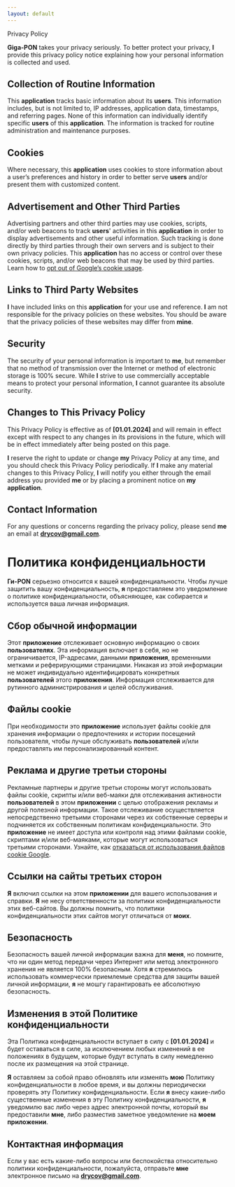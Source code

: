 ```yaml
---
layout: default
---
```




 Privacy Policy

**Giga-PON** takes your privacy seriously. To better protect your privacy, **I** provide this privacy policy notice explaining how your personal information is collected and used.

## Collection of Routine Information

This **application** tracks basic information about its **users**. This information includes, but is not limited to, IP addresses, application data, timestamps, and referring pages. None of this information can individually identify specific **users** of this **application**. The information is tracked for routine administration and maintenance purposes.

## Cookies

Where necessary, this **application** uses cookies to store information about a user’s preferences and history in order to better serve **users** and/or present them with customized content.

## Advertisement and Other Third Parties

Advertising partners and other third parties may use cookies, scripts, and/or web beacons to track **users**' activities in this **application** in order to display advertisements and other useful information. Such tracking is done directly by third parties through their own servers and is subject to their own privacy policies. This **application** has no access or control over these cookies, scripts, and/or web beacons that may be used by third parties. Learn how to [opt out of Google’s cookie usage](http://www.google.com/privacy_ads.html).

## Links to Third Party Websites

**I** have included links on this **application** for your use and reference. **I** am not responsible for the privacy policies on these websites. You should be aware that the privacy policies of these websites may differ from **mine**.

## Security

The security of your personal information is important to **me**, but remember that no method of transmission over the Internet or method of electronic storage is 100% secure. While **I** strive to use commercially acceptable means to protect your personal information, **I** cannot guarantee its absolute security.

## Changes to This Privacy Policy

This Privacy Policy is effective as of **[01.01.2024]** and will remain in effect except with respect to any changes in its provisions in the future, which will be in effect immediately after being posted on this page.

**I** reserve the right to update or change **my** Privacy Policy at any time, and you should check this Privacy Policy periodically. If **I** make any material changes to this Privacy Policy, **I** will notify you either through the email address you provided **me** or by placing a prominent notice on **my** **application**.

## Contact Information

For any questions or concerns regarding the privacy policy, please send **me** an email at **drycov@gmail.com**.
 


# Политика конфиденциальности

**Ги-PON** серьезно относится к вашей конфиденциальности. Чтобы лучше защитить вашу конфиденциальность, **я** предоставляем это уведомление о политике конфиденциальности, объясняющее, как собирается и используется ваша личная информация.

## Сбор обычной информации

Этот **приложение** отслеживает основную информацию о своих **пользователях**. Эта информация включает в себя, но не ограничивается, IP-адресами, данными **приложения**, временными метками и реферирующими страницами. Никакая из этой информации не может индивидуально идентифицировать конкретных **пользователей** этого **приложения**. Информация отслеживается для рутинного администрирования и целей обслуживания.

## Файлы cookie

При необходимости это **приложение** использует файлы cookie для хранения информации о предпочтениях и истории посещений пользователя, чтобы лучше обслуживать **пользователей** и/или предоставлять им персонализированный контент.

## Реклама и другие третьи стороны

Рекламные партнеры и другие третьи стороны могут использовать файлы cookie, скрипты и/или веб-маяки для отслеживания активности **пользователей** в этом **приложении** с целью отображения рекламы и другой полезной информации. Такое отслеживание осуществляется непосредственно третьими сторонами через их собственные серверы и подчиняется их собственным политикам конфиденциальности. Это **приложение** не имеет доступа или контроля над этими файлами cookie, скриптами и/или веб-маяками, которые могут использоваться третьими сторонами. Узнайте, как [отказаться от использования файлов cookie Google](http://www.google.com/privacy_ads.html).

## Ссылки на сайты третьих сторон

**Я** включил ссылки на этом **приложении** для вашего использования и справки. **Я** не несу ответственности за политики конфиденциальности этих веб-сайтов. Вы должны помнить, что политики конфиденциальности этих сайтов могут отличаться от **моих**.

## Безопасность

Безопасность вашей личной информации важна для **меня**, но помните, что ни один метод передачи через Интернет или метод электронного хранения не является 100% безопасным. Хотя **я** стремилюсь использовать коммерчески приемлемые средства для защиты вашей личной информации, **я** не мошгу гарантировать ее абсолютную безопасность.

## Изменения в этой Политике конфиденциальности

Эта Политика конфиденциальности вступает в силу с **[01.01.2024]** и будет оставаться в силе, за исключением любых изменений в ее положениях в будущем, которые будут вступать в силу немедленно после их размещения на этой странице.

**Я** оставляем за собой право обновлять или изменять **мою** Политику конфиденциальности в любое время, и вы должны периодически проверять эту Политику конфиденциальности. Если **я** внесу какие-либо существенные изменения в эту Политику конфиденциальности, **я** уведомилю вас либо через адрес электронной почты, который вы предоставили **мне**, либо разместив заметное уведомление на **моем** **приложении**.

## Контактная информация

Если у вас есть какие-либо вопросы или беспокойства относительно политики конфиденциальности, пожалуйста, отправьте **мне** электронное письмо на **drycov@gmail.com**.
